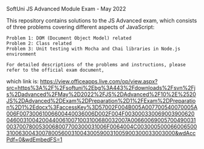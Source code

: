 SoftUni JS Advanced Module Exam - May 2022

This repository contains solutions to the JS Advanced exam, which consists of three problems covering different aspects of JavaScript:

    Problem 1: DOM (Document Object Model) related
    Problem 2: Class related
    Problem 3: Unit testing with Mocha and Chai libraries in Node.js environment

    For detailed descriptions of the problems and instructions, please refer to the official exam document, 
which link is: https://view.officeapps.live.com/op/view.aspx?src=https%3A%2F%2Fsoftuni%2Ebg%3A443%2Fdownloads%2Fsvn%2Fjs%2Dadvanced%2FMay%2D2022%2FJS%2DAdvanced%2F10%2E%2520JS%2DAdvanced%2DExam%2DPreparation%2D1%2FExam%2DPreparation%2D1%2Edocx%3FaccessKey%3D57002F004B005A007700540070005A006F00730061006600440036006D002F004F00300033006900390062004600310042004400610071003100680032007A006600690057004900310037007800530068007700300031006F0064004C0030005000660065003100630043007800560031004300590031005900300033003000&wdAccPdf=0&wdEmbedFS=1